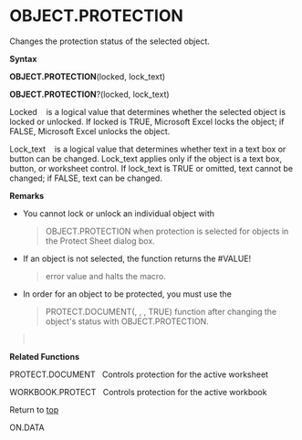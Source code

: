 OBJECT.PROTECTION
=================

Changes the protection status of the selected object.

**Syntax**

**OBJECT.PROTECTION**(locked, lock\_text)

**OBJECT.PROTECTION**?(locked, lock\_text)

Locked    is a logical value that determines whether the selected object
is locked or unlocked. If locked is TRUE, Microsoft Excel locks the
object; if FALSE, Microsoft Excel unlocks the object.

Lock\_text    is a logical value that determines whether text in a text
box or button can be changed. Lock\_text applies only if the object is a
text box, button, or worksheet control. If lock\_text is TRUE or
omitted, text cannot be changed; if FALSE, text can be changed.

**Remarks**

-   You cannot lock or unlock an individual object with
    > OBJECT.PROTECTION when protection is selected for objects in the
    > Protect Sheet dialog box.

-   If an object is not selected, the function returns the \#VALUE!
    > error value and halts the macro.

-   In order for an object to be protected, you must use the
    > PROTECT.DOCUMENT(, , , TRUE) function after changing the object\'s
    > status with OBJECT.PROTECTION.

>  

**Related Functions**

PROTECT.DOCUMENT   Controls protection for the active worksheet

WORKBOOK.PROTECT   Controls protection for the active workbook

Return to [top](#H)

ON.DATA
